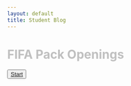```yaml
---
layout: default
title: Student Blog
---
```


<html>
<head>
    <title>Game Cover Page</title>
    <link rel="stylesheet" type="text/css" href="style.css">
</head>
<body>
    <div class="cover">
        <h1 style="color: silver;">FIFA Pack Openings</h1>
        <button>
    <a href="2023/10/17/Open_A_Pack.html">Start</a>
</button>
    </div>
</body>
</html>
